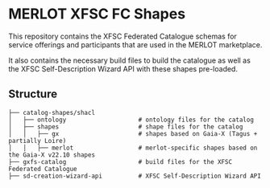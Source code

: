 # MERLOT XFSC FC Shapes
This repository contains the XFSC Federated Catalogue schemas for service offerings and participants that are used in the MERLOT marketplace.

It also contains the necessary build files to build the catalogue as well as the XFSC Self-Description Wizard API with these shapes pre-loaded.

## Structure

```
├── catalog-shapes/shacl
│   ├── ontology                    # ontology files for the catalog
│   ├── shapes                      # shape files for the catalog
│   │   ├── gx                      # shapes based on Gaia-X (Tagus + partially Loire)
│   │   ├── merlot                  # merlot-specific shapes based on the Gaia-X v22.10 shapes
├── gxfs-catalog                    # build files for the XFSC Federated Catalogue
├── sd-creation-wizard-api          # XFSC Self-Description Wizard API
```
